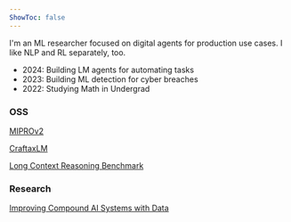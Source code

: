 ```yaml
---
ShowToc: false
---
```


I'm an ML researcher focused on digital agents for production use cases. I like NLP and RL separately, too.

- 2024: Building LM agents for automating tasks
- 2023: Building ML detection for cyber breaches
- 2022: Studying Math in Undergrad


### OSS
[MIPROv2](https://colab.research.google.com/github/stanfordnlp/dspy/blob/main/examples/nli/scone/scone_with_MIPRO.ipynb)

[CraftaxLM](https://github.com/JoshuaPurtell/craftaxlm)

[Long Context Reasoning Benchmark](https://github.com/JoshuaPurtell/LRCBench/tree/main)

### Research
[Improving Compound AI Systems with Data](https://arxiv.org/pdf/2406.11695)